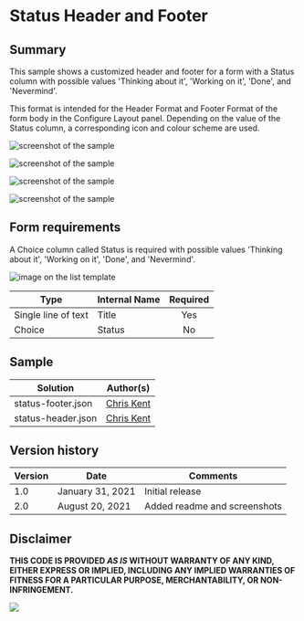 # Status Header and Footer

## Summary
This sample shows a customized header and footer for a form with a Status column with possible values 'Thinking about it', 'Working on it', 'Done', and 'Nevermind'. 

This format is intended for the Header Format and Footer Format of the form body in the Configure Layout panel. Depending on the value of the Status column, a corresponding icon and colour scheme are used.

![screenshot of the sample](./assets/screenshot.png)

![screenshot of the sample](./assets/status-workingonit.png)

![screenshot of the sample](./assets/status-done.png)

![screenshot of the sample](./assets/status-nevermind.png)


## Form requirements

A Choice column called Status is required with possible values 'Thinking about it', 'Working on it', 'Done', and 'Nevermind'. 

![image on the list template](./assets/status-column.png)

|Type                   |Internal Name    |Required|
|-----------------------|-----------------|:------:|
|Single line of text    |Title            |Yes     |
|Choice                 |Status           |No      |


## Sample

Solution|Author(s)
--------|---------
status-footer.json | [Chris Kent](https://github.com/thechriskent)
status-header.json | [Chris Kent](https://github.com/thechriskent)

## Version history

Version |Date             |Comments
--------|-----------------|--------
1.0     |January 31, 2021 |Initial release
2.0     |August 20, 2021 | Added readme and screenshots

## Disclaimer
**THIS CODE IS PROVIDED *AS IS* WITHOUT WARRANTY OF ANY KIND, EITHER EXPRESS OR IMPLIED, INCLUDING ANY IMPLIED WARRANTIES OF FITNESS FOR A PARTICULAR PURPOSE, MERCHANTABILITY, OR NON-INFRINGEMENT.**

<img src="https://pnptelemetry.azurewebsites.net/list-formatting/form-samples/status-header-footer" />
